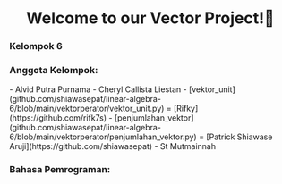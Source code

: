 <h1 align="center">Welcome to our Vector Project!👋</h1>

<h3 align="left">Kelompok 6</h3> 

<h3>Anggota Kelompok:</h3>
- Alvid Putra Purnama
- Cheryl Callista Liestan
- [vektor_unit](github.com/shiawasepat/linear-algebra-6/blob/main/vektorperator/vektor_unit.py) = [Rifky](https://github.com/rifk7s)
- [penjumlahan_vektor](github.com/shiawasepat/linear-algebra-6/blob/main/vektorperator/penjumlahan_vektor.py)  = [Patrick Shiawase Aruji](https://github.com/shiawasepat)
- St Mutmainnah


### Bahasa Pemrograman:
<p><a></a href="https://www.python.org" target="_blank" rel="noreferrer"></p>
